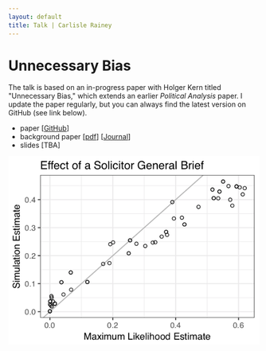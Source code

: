 ```yaml
---
layout: default
title: Talk | Carlisle Rainey
---
```

# Unnecessary Bias

The talk is based on an in-progress paper with Holger Kern titled "Unnecessary Bias," which extends an earlier *Political Analysis* paper. I update the paper regularly, but you can always find the latest version on GitHub (see link below).

- paper [[GitHub](https://github.com/carlislerainey/unnecessary/blob/master/doc/unnecessary.pdf)]
- background paper [[pdf](http://www.carlislerainey.com/papers/bias.pdf)]  [[Journal](https://www.cambridge.org/core/journals/political-analysis/article/transformationinduced-bias-unbiased-coefficients-do-not-imply-unbiased-quantities-of-interest/03D30CD9B8851C67717B8782D8BDC122/core-reader)]
- slides [TBA]

![](ge-fd.png)
